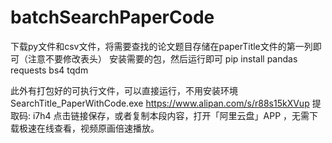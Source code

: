 # batchSearchPaperCode
下载py文件和csv文件，将需要查找的论文题目存储在paperTitle文件的第一列即可（注意不要修改表头）
安装需要的包，然后运行即可
pip install pandas requests bs4 tqdm

此外有打包好的可执行文件，可以直接运行，不用安装环境
SearchTitle_PaperWithCode.exe
https://www.alipan.com/s/r88s15kXVup
提取码: i7h4
点击链接保存，或者复制本段内容，打开「阿里云盘」APP ，无需下载极速在线查看，视频原画倍速播放。
